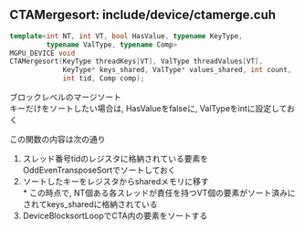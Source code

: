 ## CTAMergesort: include/device/ctamerge.cuh

```C++
template<int NT, int VT, bool HasValue, typename KeyType,
         typename ValType, typename Comp>
MGPU_DEVICE void
CTAMergesort(KeyType threadKeys[VT], ValType threadValues[VT],
             KeyType* keys_shared, ValType* values_shared, int count,
             int tid, Comp comp);
```

ブロックレベルのマージソート  
キーだけをソートしたい場合は, HasValueをfalseに, ValTypeをintに設定しておく  

この関数の内容は次の通り  
  1. スレッド番号tidのレジスタに格納されている要素をOddEvenTransposeSortでソートしておく  
  2. ソートしたキーをレジスタからsharedメモリに移す  
    * この時点で, NT個ある各スレッドが責任を持つVT個の要素がソート済みにされてkeys_sharedに格納されている  
  3. DeviceBlocksortLoopでCTA内の要素をソートする  
